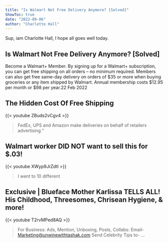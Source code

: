 ```yaml
---
title: "Is Walmart Not Free Delivery Anymore? [Solved]"
ShowToc: true 
date: "2022-09-06"
author: "Charlotte Hall" 
---
```


Sup, iam Charlotte Hall, I hope all goes well today.
## Is Walmart Not Free Delivery Anymore? [Solved]
Become a Walmart+ Member. By signing up for a Walmart+ subscription, you can get free shipping on all orders – no minimum required. Members can also get free same-day delivery on orders of $35 or more when buying groceries or any item shipped by Walmart. Annual membership costs $12.95 per month or $98 per year.22 Feb 2022

## The Hidden Cost Of Free Shipping
{{< youtube ZBuds2vCgv4 >}}
>FedEx, UPS and Amazon make deliveries on behalf of retailers advertising “

## Walmart worker DID NOT want to sell this for $.03!
{{< youtube XWyp9JrZdtI >}}
>I went to 10 different 

## Exclusive | Blueface Mother Karlissa TELLS ALL! His Childhood, Threesomes, Chrisean Hygiene, & more!
{{< youtube T2rvMPed8AQ >}}
>For Business: Ads, Mention, Unboxing, Posts, Collabs: Email- Marketing@unwinewithtashak.com Send Celebrity Tips to- ...

